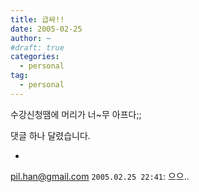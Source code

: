 ```yaml
---
title: 급싸!!
date: 2005-02-25
author: ~
#draft: true
categories:
  - personal
tag:
  - personal
---
```




수강신청땜에 머리가 너~무 아프다;;


 댓글 하나 달렸습니다.

- 
 pil.han@gmail.com `2005.02.25 22:41`: 
으으..




